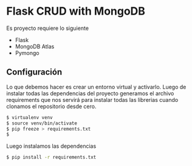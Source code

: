 # Flask CRUD with MongoDB

Es proyecto requiere lo siguiente

- Flask
- MongoDB Atlas
- Pymongo

## Configuración

Lo que debemos hacer es crear un entorno virtual y activarlo. Luego de instalar todas las dependencias del proyecto generamos el archivo requirements que nos servirá para instalar todas las librerias cuando clonamos el repositorio desde cero.

```sh
$ virtualenv venv
$ source venv/bin/activate
$ pip freeze > requirements.txt
$
```

Luego instalamos las dependencias

```sh
$ pip install -r requirements.txt
```

